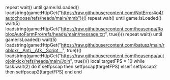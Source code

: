 repeat wait() until game:IsLoaded()
loadstring(game:HttpGet("https://raw.githubusercontent.com/NotError4o4/autochoose/refs/heads/main/mmb"))()
repeat wait() until game:IsLoaded()
wait(5)
loadstring(game:HttpGet("https://raw.githubusercontent.com/heasenpa/RobloxAutoFarmPro/refs/heads/main/message.txt", true))()
repeat wait() until game:IsLoaded()
wait(5)
loadstring(game:HttpGet("https://raw.githubusercontent.com/batusz/main/roblox/__Anti__Afk__Script__", true))()
loadstring(game:HttpGet("https://raw.githubusercontent.com/heasenpa/autojoinkick/refs/heads/main/Join", true))()
local targetFPS = 10
while task.wait(2) do
    if setfpscap then
        setfpscap(targetFPS)
    elseif setfpscap2 then
        setfpscap2(targetFPS)
    end
end
